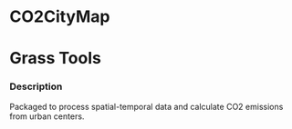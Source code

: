 # CO2CityMap

# Grass Tools 

### Description

Packaged to process spatial-temporal data and calculate CO2 emissions from urban centers.

